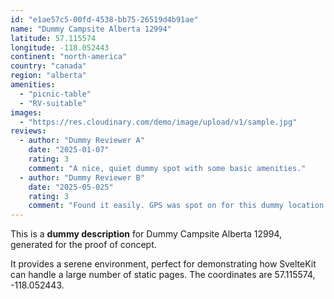 ```yaml
---
id: "e1ae57c5-00fd-4538-bb75-26519d4b91ae"
name: "Dummy Campsite Alberta 12994"
latitude: 57.115574
longitude: -118.052443
continent: "north-america"
country: "canada"
region: "alberta"
amenities:
  - "picnic-table"
  - "RV-suitable"
images:
  - "https://res.cloudinary.com/demo/image/upload/v1/sample.jpg"
reviews:
  - author: "Dummy Reviewer A"
    date: "2025-01-07"
    rating: 3
    comment: "A nice, quiet dummy spot with some basic amenities."
  - author: "Dummy Reviewer B"
    date: "2025-05-025"
    rating: 3
    comment: "Found it easily. GPS was spot on for this dummy location."
---
```


This is a **dummy description** for Dummy Campsite Alberta 12994, generated for the proof of concept.

It provides a serene environment, perfect for demonstrating how SvelteKit can handle a large number of static pages. The coordinates are 57.115574, -118.052443.
